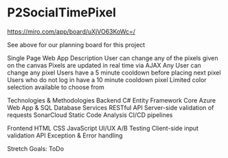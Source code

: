 # P2SocialTimePixel

https://miro.com/app/board/uXjVO63KoWc=/

See above for our planning board for this project

Single Page Web App Description
User can change any of the pixels given on the canvas
Pixels are updated in real time via AJAX
Any User can change any pixel
Users have a 5 minute cooldown before placing next pixel
Users who do not log in have a 10 minute cooldown pixel
Limited color selection available to choose from


Technologies & Methodologies
Backend
C#
Entity Framework Core
Azure Web App & SQL Database Services
RESTful API
Server-side validation of requests
SonarCloud Static Code Analysis
CI/CD pipelines


Frontend
HTML
CSS
JavaScript
UI/UX A/B Testing
Client-side input validation
API Exception & Error handling


Stretch Goals:
ToDo
